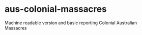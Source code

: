 # aus-colonial-massacres

Machine readable version and basic reporting Colonial Australian Massacres 
